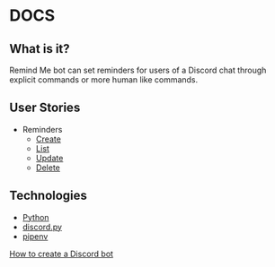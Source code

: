 # DOCS

## What is it?

Remind Me bot can set reminders for users of a Discord chat through explicit commands or more human like commands.

## User Stories

* Reminders
  * [Create](stories/reminders/create.md)
  * [List](stories/reminders/list.md)
  * [Update](stories/reminders/update.md)
  * [Delete](stories/reminders/delete.md)

## Technologies

* [Python](https://www.python.org/)
* [discord.py](https://github.com/Rapptz/discord.py)
* [pipenv](https://docs.pipenv.org/)

[How to create a Discord bot](https://github.com/reactiflux/discord-irc/wiki/Creating-a-discord-bot-&-getting-a-token)
